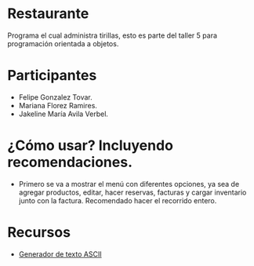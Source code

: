 # Restaurante
Programa el cual administra tirillas, esto es parte del taller 5 para programación orientada a objetos.
# Participantes
* Felipe Gonzalez Tovar.
* Mariana Florez Ramires.
* Jakeline María Avila Verbel.
# ¿Cómo usar? Incluyendo recomendaciones.
* Primero se va a mostrar el menú con diferentes opciones, ya sea de agregar productos, editar, hacer reservas, facturas y cargar inventario junto con la factura. Recomendado hacer el recorrido entero.
# Recursos
* [Generador de texto ASCII](https://www.ascii-art-generator.org/)
  


